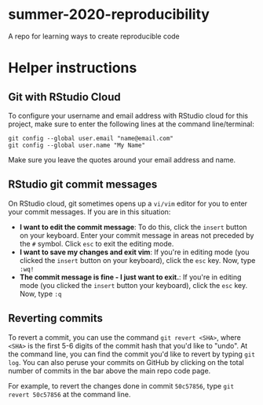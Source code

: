 # summer-2020-reproducibility
A repo for learning ways to create reproducible code

# Helper instructions
## Git with RStudio Cloud
To configure your username and email address with RStudio cloud for this project, make sure to enter the following lines at the command line/terminal:
```
git config --global user.email "name@email.com"
git config --global user.name "My Name"
```
Make sure you leave the quotes around your email address and name.

## RStudio git commit messages
On RStudio cloud, git sometimes opens up a `vi/vim` editor for you to enter your commit messages.  If you are in this situation:
- **I want to edit the commit message**:  To do this, click the `insert` button on your keyboard.  Enter your commit message in areas not preceded by the `#` symbol.  Click `esc` to exit the editing mode.
- **I want to save my changes and exit vim**: If you're in editing mode (you clicked the `insert` button on your keyboard), click the `esc` key.  Now, type `:wq!`
- **The commit message is fine - I just want to exit.**: If you're in editing mode (you clicked the `insert` button your keyboard), click the `esc` key.  Now, type `:q`

## Reverting commits
To revert a commit, you can use the command `git revert <SHA>`, where `<SHA>` is the first 5-6 digits of the commit hash that you'd like to "undo".  At the command line, you can find the commit you'd like to revert by typing `git log`.  You can also peruse your commits on GitHub by clicking on the total number of commits in the bar above the main repo code page.

For example, to revert the changes done in commit `50c57856`, type `git revert 50c57856` at the command line.
